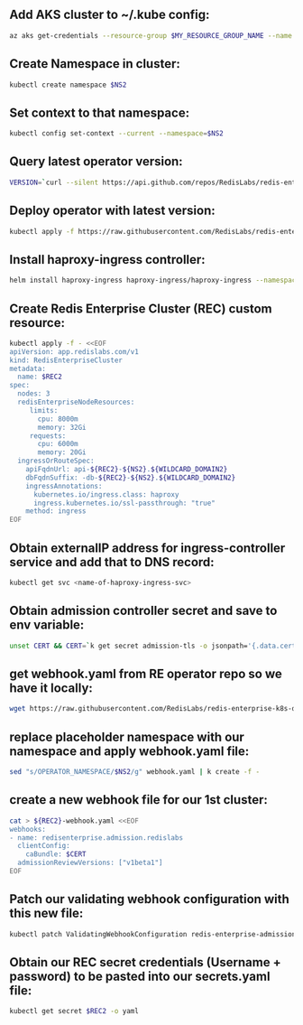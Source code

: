 ## Add AKS cluster to ~/.kube config:
```bash
az aks get-credentials --resource-group $MY_RESOURCE_GROUP_NAME --name $MY_AKS_CLUSTER_NAME
```
## Create Namespace in cluster:
```bash
kubectl create namespace $NS2
```
## Set context to that namespace:
```bash
kubectl config set-context --current --namespace=$NS2
```
## Query latest operator version:
```bash
VERSION=`curl --silent https://api.github.com/repos/RedisLabs/redis-enterprise-k8s-docs/releases/latest | grep tag_name | awk -F'"' '{print $4}'`
```
## Deploy operator with latest version:
```bash
kubectl apply -f https://raw.githubusercontent.com/RedisLabs/redis-enterprise-k8s-docs/$VERSION/bundle.yaml
```
## Install haproxy-ingress controller:
```bash
helm install haproxy-ingress haproxy-ingress/haproxy-ingress --namespace $NS2
```
## Create Redis Enterprise Cluster (REC) custom resource:
```bash
kubectl apply -f - <<EOF
apiVersion: app.redislabs.com/v1
kind: RedisEnterpriseCluster
metadata:
  name: $REC2
spec:
  nodes: 3
  redisEnterpriseNodeResources:
     limits:
       cpu: 8000m
       memory: 32Gi
     requests:
       cpu: 6000m
       memory: 20Gi
  ingressOrRouteSpec:
    apiFqdnUrl: api-${REC2}-${NS2}.${WILDCARD_DOMAIN2}
    dbFqdnSuffix: -db-${REC2}-${NS2}.${WILDCARD_DOMAIN2}
    ingressAnnotations:
      kubernetes.io/ingress.class: haproxy
      ingress.kubernetes.io/ssl-passthrough: "true"
    method: ingress
EOF
```
## Obtain externalIP address for ingress-controller service and add that to DNS record:
```bash
kubectl get svc <name-of-haproxy-ingress-svc>
```
## Obtain admission controller secret and save to env variable:
```bash 
unset CERT && CERT=`k get secret admission-tls -o jsonpath='{.data.cert}'` && echo $CERT
```
## get webhook.yaml from RE operator repo so we have it locally:
```bash
wget https://raw.githubusercontent.com/RedisLabs/redis-enterprise-k8s-docs/master/admission/webhook.yaml
```
## replace placeholder namespace with our namespace and apply webhook.yaml file:
```bash
sed "s/OPERATOR_NAMESPACE/$NS2/g" webhook.yaml | k create -f -
```
## create a new webhook file for our 1st cluster:
```bash
cat > ${REC2}-webhook.yaml <<EOF
webhooks:
- name: redisenterprise.admission.redislabs
  clientConfig:
    caBundle: $CERT
  admissionReviewVersions: ["v1beta1"]
EOF
```
## Patch our validating webhook configuration with this new file:
```bash
kubectl patch ValidatingWebhookConfiguration redis-enterprise-admission --patch "$(cat ${REC2}-webhook.yaml)"
```
## Obtain our REC secret credentials (Username + password) to be pasted into our secrets.yaml file:
```bash
kubectl get secret $REC2 -o yaml
```
